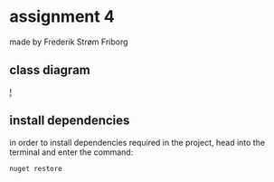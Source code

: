 # assignment 4
made by Frederik Strøm Friborg
## class diagram
[!]('D&G-diagram.png')
## install dependencies
in order to install dependencies required in the project, head into the terminal and enter the command:
```term
nuget restore
```
